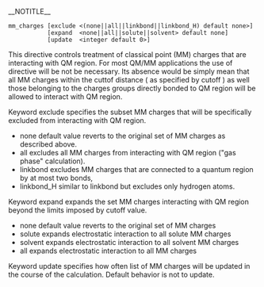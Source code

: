 \_\_NOTITLE\_\_

`mm_charges [exclude <(none||all||linkbond||linkbond_H) default none>]`  
`           [expand  <none||all||solute||solvent> default none]`  
`           [update  <integer default 0>]`

This directive controls treatment of classical point (MM) charges that
are interacting with QM region. For most QM/MM applications the use of
directive will be not be necessary. Its absence would be simply mean
that all MM charges within the cuttof distance ( as specified by cutoff
) as well those belonging to the charges groups directly bonded to QM
region will be allowed to interact with QM region.

Keyword exclude specifies the subset MM charges that will be
specifically excluded from interacting with QM region.

  - none default value reverts to the original set of MM charges as
    described above.
  - all excludes all MM charges from interacting with QM region ("gas
    phase" calculation).
  - linkbond excludes MM charges that are connected to a quantum region
    by at most two bonds,
  - linkbond\_H similar to linkbond but excludes only hydrogen atoms.

Keyword expand expands the set MM charges interacting with QM region
beyond the limits imposed by cutoff value.

  - none default value reverts to the original set of MM charges
  - solute expands electrostatic interaction to all solute MM charges
  - solvent expands electrostatic interaction to all solvent MM charges
  - all expands electrostatic interaction to all MM charges

Keyword update specifies how often list of MM charges will be updated in
the course of the calculation. Default behavior is not to update.
